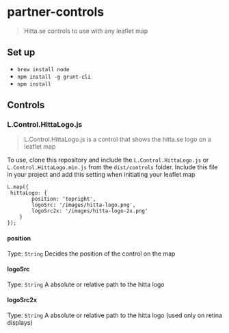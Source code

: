 partner-controls
================

> Hitta.se controls to use with any leaflet map

## Set up

* `brew install node`
* `npm install -g grunt-cli`
* `npm install`

## Controls

### L.Control.HittaLogo.js

> L.Control.HittaLogo.js is a control that shows the hitta.se logo on a leaflet map

To use, clone this repository and include the `L.Control.HittaLogo.js` or `L.Control.HittaLogo.min.js` from the `dist/controls` folder. Include this file in your project and add this setting when initiating your leaflet map

```
L.map({ 
 hittaLogo: {
        position: 'topright',
        logoSrc: '/images/hitta-logo.png',
        logoSrc2x: '/images/hitta-logo-2x.png'
    }
});
```

#### position
Type: `String`
Decides the position of the control on the map

#### logoSrc
Type: `String`
A absolute or relative path to the hitta logo

#### logoSrc2x
Type: `String`
A absolute or relative path to the hitta logo (used only on retina displays)













